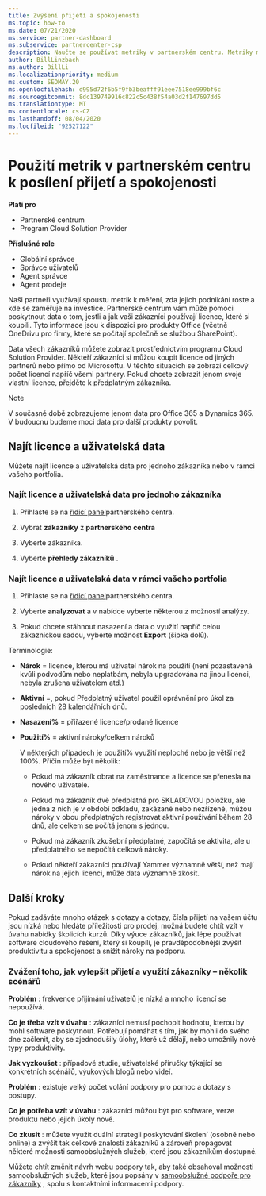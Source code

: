 ```yaml
---
title: Zvýšení přijetí a spokojenosti
ms.topic: how-to
ms.date: 07/21/2020
ms.service: partner-dashboard
ms.subservice: partnercenter-csp
description: Naučte se používat metriky v partnerském centru. Metriky můžou Ukázat, jestli vaše firma roste, jak zákazníci používají své licence a kde se soustředit na investice.
author: BillLinzbach
ms.author: BillLi
ms.localizationpriority: medium
ms.custom: SEOMAY.20
ms.openlocfilehash: d995d72f6b5f9fb3beafff91eee7518ee999bf6c
ms.sourcegitcommit: 8dc139749916c822c5c438f54a03d2f147697dd5
ms.translationtype: MT
ms.contentlocale: cs-CZ
ms.lasthandoff: 08/04/2020
ms.locfileid: "92527122"
---
```

# <a name="use-metrics-in-partner-center-to-increase-adoption-and-satisfaction"></a>Použití metrik v partnerském centru k posílení přijetí a spokojenosti

**Platí pro**

- Partnerské centrum
- Program Cloud Solution Provider

**Příslušné role**

- Globální správce
- Správce uživatelů
- Agent správce
- Agent prodeje

Naši partneři využívají spoustu metrik k měření, zda jejich podnikání roste a kde se zaměřuje na investice. Partnerské centrum vám může pomoci poskytnout data o tom, jestli a jak vaši zákazníci používají licence, které si koupili. Tyto informace jsou k dispozici pro produkty Office (včetně OneDrivu pro firmy, které se počítají společně se službou SharePoint).

Data všech zákazníků můžete zobrazit prostřednictvím programu Cloud Solution Provider. Někteří zákazníci si můžou koupit licence od jiných partnerů nebo přímo od Microsoftu. V těchto situacích se zobrazí celkový počet licencí napříč všemi partnery. Pokud chcete zobrazit jenom svoje vlastní licence, přejděte k předplatným zákazníka.

> [!NOTE]  
> V současné době zobrazujeme jenom data pro Office 365 a Dynamics 365. V budoucnu budeme moci data pro další produkty povolit.

## <a name="find-license-and-user-data"></a>Najít licence a uživatelská data

Můžete najít licence a uživatelská data pro jednoho zákazníka nebo v rámci vašeho portfolia.

### <a name="find-license-and-user-data-for-a-single-customer"></a>Najít licence a uživatelská data pro jednoho zákazníka

1. Přihlaste se na [řídicí panel](https://partner.microsoft.com/dashboard)partnerského centra.

2. Vybrat **zákazníky** z **partnerského centra**

3. Vyberte zákazníka.

4. Vyberte **přehledy zákazníků** .

### <a name="find-license-and-user-data-across-your-portfolio"></a>Najít licence a uživatelská data v rámci vašeho portfolia

1. Přihlaste se na [řídicí panel](https://partner.microsoft.com/dashboard)partnerského centra.

2. Vyberte **analyzovat** a v nabídce vyberte některou z možností analýzy.

3. Pokud chcete stáhnout nasazení a data o využití napříč celou zákaznickou sadou, vyberte možnost **Export** (šipka dolů).

Terminologie:

- **Nárok** = licence, kterou má uživatel nárok na použití (není pozastavená kvůli podvodům nebo neplatbám, nebyla upgradována na jinou licenci, nebyla zrušena uživatelem atd.)

- **Aktivní** =, pokud Předplatný uživatel použil oprávnění pro úkol za posledních 28 kalendářních dnů.

- **Nasazení%** = přiřazené licence/prodané licence

- **Použití%** = aktivní nároky/celkem nároků

   V některých případech je použití% využití neploché nebo je větší než 100%. Příčin může být několik:

  - Pokud má zákazník obrat na zaměstnance a licence se přenesla na nového uživatele.

  - Pokud má zákazník dvě předplatná pro SKLADOVOU položku, ale jedna z nich je v období odkladu, zakázané nebo nezřízené, můžou nároky v obou předplatných registrovat aktivní používání během 28 dnů, ale celkem se počítá jenom s jednou.

  - Pokud má zákazník zkušební předplatné, započítá se aktivita, ale u předplatného se nepočítá celková nároky.

  - Pokud někteří zákazníci používají Yammer významně větší, než mají nárok na jejich licenci, může data významně zkosit.

## <a name="next-steps"></a>Další kroky

Pokud zadáváte mnoho otázek s dotazy a dotazy, čísla přijetí na vašem účtu jsou nízká nebo hledáte příležitosti pro prodej, možná budete chtít vzít v úvahu nabídky školicích kurzů. Díky výuce zákazníků, jak lépe používat software cloudového řešení, který si koupili, je pravděpodobnější zvýšit produktivitu a spokojenost a snížit nároky na podporu.

### <a name="considering-how-to-improve-customer-adoption-and-usage---a-couple-scenarios"></a>Zvážení toho, jak vylepšit přijetí a využití zákazníky – několik scénářů

**Problém** : frekvence přijímání uživatelů je nízká a mnoho licencí se nepoužívá.

**Co je třeba vzít v úvahu** : zákazníci nemusí pochopit hodnotu, kterou by mohl software poskytnout. Potřebují pomáhat s tím, jak by mohli do svého dne začlenit, aby se zjednodušily úlohy, které už dělají, nebo umožnily nové typy produktivity.

**Jak vyzkoušet** : případové studie, uživatelské příručky týkající se konkrétních scénářů, výukových blogů nebo videí.

**Problém** : existuje velký počet volání podpory pro pomoc a dotazy s postupy.

**Co je potřeba vzít v úvahu** : zákazníci můžou být pro software, verze produktu nebo jejich úkoly nové.

**Co zkusit** : můžete využít duální strategii poskytování školení (osobně nebo online) a zvýšit tak celkové znalosti zákazníků a zároveň propagovat některé možnosti samoobslužných služeb, které jsou zákazníkům dostupné.

Můžete chtít změnit návrh webu podpory tak, aby také obsahoval možnosti samoobslužných služeb, které jsou popsány v [samoobslužné podpoře pro zákazníky](customer-self-support.md) , spolu s kontaktními informacemi podpory.

